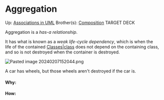 # Aggregation

Up: [Associations in UML](associations_in_uml)
Brother(s): [Composition](composition)
TARGET DECK

Aggregation is a *has-a relationship*.

It has what is known as a *weak life-cycle dependency*, which is when the life of the contained [Classes|class](classes|class) does not depend on the containing class, and so is not destroyed when the container is destroyed.

![Pasted image 20240207152044.png](pasted_image_20240207152044.png)

A car has wheels, but those wheels aren't destroyed if the car is.


































#### Why:
#### How:









